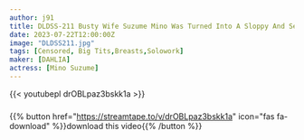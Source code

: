 ```yaml
---
author: j91
title: DLDSS-211 Busty Wife Suzume Mino Was Turned Into A Sloppy And Sensitive Premature Ejaculation By The Invincible Monster Man Who Lives In The Garbage Room Next Door With Sticky Nipple T*****e
date: 2023-07-22T12:00:00Z
image: "DLDSS211.jpg"
tags: [Censored, Big Tits,Breasts,Solowork]
maker: [DAHLIA]
actress: [Mino Suzume]
---
```



{{< youtubepl drOBLpaz3bskk1a >}}
###

{{% button href="https://streamtape.to/v/drOBLpaz3bskk1a" icon="fas fa-download" %}}download this video{{% /button %}}
